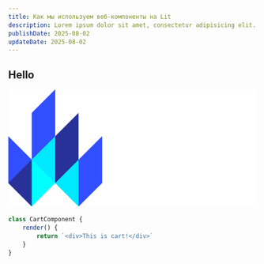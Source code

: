 ```yaml
---
title: Как мы используем веб-компоненты на Lit
description: Lorem ipsum dolor sit amet, consectetur adipisicing elit. Distinctio dolor dolores facere fuga, laboriosam libero nam officia tempora temporibus veritatis
publishDate: 2025-08-02
updateDate: 2025-08-02
---
```


## Hello

![](../assets/lit/logo-dark.svg)

```typescript
class CartComponent {
    render() {
        return `<div>This is cart!</div>`
    }
}
```
